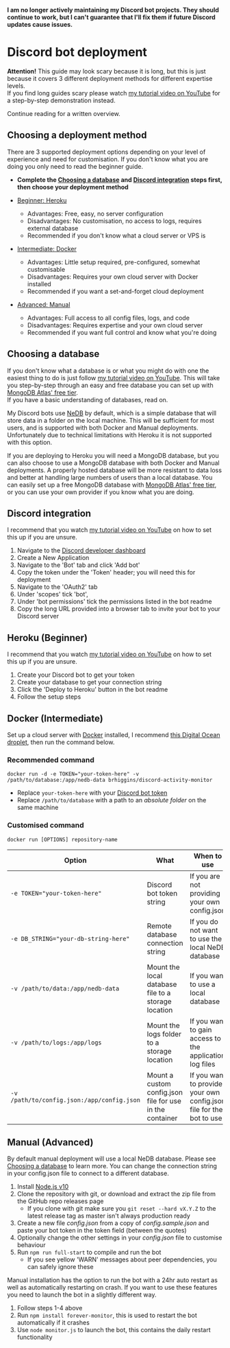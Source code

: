 **I am no longer actively maintaining my Discord bot projects. They should continue to work, but I can't guarantee that I'll fix them if future Discord updates cause issues.**

#  Discord bot deployment

**Attention!** This guide may look scary because it is long, but this is just because it covers 3 different deployment methods for different expertise levels.  
If you find long guides scary please watch [my tutorial video on YouTube](https://www.youtube.com/watch?v=DjQayKgcjGM) for a step-by-step demonstration instead.

Continue reading for a written overview.

## Choosing a deployment method

There are 3 supported deployment options depending on your level of experience and need for customisation. If you don't know what you are doing you only need to read the beginner guide.

- **Complete the [Choosing a database](#Choosing-a-database) and [Discord integration](#Discord-integration) steps first, then choose your deployment method**

- [Beginner: Heroku](#Heroku-Beginner)
  - Advantages: Free, easy, no server configuration
  - Disadvantages: No customisation, no access to logs, requires external database
  - Recommended if you don't know what a cloud server or VPS is
- [Intermediate: Docker](#Docker-Intermediate)
  - Advantages: Little setup required, pre-configured, somewhat customisable
  - Disadvantages: Requires your own cloud server with Docker installed
  - Recommended if you want a set-and-forget cloud deployment
- [Advanced: Manual](#Manual-Advanced)
  - Advantages: Full access to all config files, logs, and code
  - Disadvantages: Requires expertise and your own cloud server
  - Recommended if you want full control and know what you're doing

## Choosing a database

If you don't know what a database is or what you might do with one the easiest thing to do is just follow [my tutorial video on YouTube](https://www.youtube.com/watch?v=DjQayKgcjGM). This will take you step-by-step through an easy and free database you can set up with [MongoDB Atlas' free tier](https://www.mongodb.com/cloud/atlas).  
If you have a basic understanding of databases, read on.

My Discord bots use [NeDB](https://github.com/louischatriot/nedb) by default, which is a simple database that will store data in a folder on the local machine. This will be sufficient for most users, and is supported with both Docker and Manual deployments. Unfortunately due to technical limitations with Heroku it is not supported with this option.

If you are deploying to Heroku you will need a MongoDB database, but you can also choose to use a MongoDB database with both Docker and Manual deployments. A properly hosted database will be more resistant to data loss and better at handling large numbers of users than a local database. You can easily set up a free MongoDB database with [MongoDB Atlas' free tier](https://www.mongodb.com/cloud/atlas), or you can use your own provider if you know what you are doing.

## Discord integration

I recommend that you watch [my tutorial video on YouTube](https://www.youtube.com/watch?v=DjQayKgcjGM) on how to set this up if you are unsure.

1. Navigate to the [Discord developer dashboard](https://discordapp.com/developers/applications/)
2. Create a New Application
3. Navigate to the 'Bot' tab and click 'Add bot'
4. Copy the token under the 'Token' header; you will need this for deployment
5. Navigate to the 'OAuth2' tab
6. Under 'scopes' tick 'bot',
7. Under 'bot permissions' tick the permissions listed in the bot readme
8. Copy the long URL provided into a browser tab to invite your bot to your Discord server

## Heroku (Beginner)

I recommend that you watch [my tutorial video on YouTube](https://www.youtube.com/watch?v=DjQayKgcjGM) on how to set this up if you are unsure.

1. Create your Discord bot to get your token
2. Create your database to get your connection string
3. Click the 'Deploy to Heroku' button in the bot readme
4. Follow the setup steps

## Docker (Intermediate)

Set up a cloud server with [Docker](https://www.docker.com/) installed, I recommend [this Digital Ocean droplet](https://marketplace.digitalocean.com/apps/docker), then run the command below.

### Recommended command

`docker run -d -e TOKEN="your-token-here" -v /path/to/database:/app/nedb-data brhiggins/discord-activity-monitor`

- Replace `your-token-here` with your [Discord bot token](#Discord-integration)
- Replace `/path/to/database` with a path to an  *absolute folder* on the same machine

### Customised command

`docker run [OPTIONS] repository-name`

| Option                                     | What                                                     | When to use                                                  |
| ------------------------------------------ | -------------------------------------------------------- | ------------------------------------------------------------ |
| `-e TOKEN="your-token-here"`               | Discord bot token string                                 | If you are not providing your own config.json                |
| `-e DB_STRING="your-db-string-here"`       | Remote database connection string                        | If you do not want to use the local NeDB database            |
| `-v /path/to/data:/app/nedb-data`          | Mount the local database file to a storage location      | If you want to use a local database                          |
| `-v /path/to/logs:/app/logs`               | Mount the logs folder to a storage location              | If you want to gain access to the application log files      |
| `-v /path/to/config.json:/app/config.json` | Mount a custom config.json file for use in the container | If you want to provide your own config.json file for the bot to use |

## Manual (Advanced)

By default manual deployment will use a local NeDB database. Please see [Choosing a database](#Choosing-a-database) to learn more. You can change the connection string in your config.json file to connect to a different database.

1. Install [Node.js v10](https://nodejs.org/en/)
2. Clone the repository with git, or download and extract the zip file from the GitHub repo releases page
    - If you clone with git make sure you `git reset --hard vX.Y.Z` to the latest release tag as master isn't always production ready
3. Create a new file *config.json* from a copy of *config.sample.json* and paste your bot token in the token field (between the quotes)
4. Optionally change the other settings in your *config.json* file to customise behaviour
5. Run `npm run full-start` to compile and run the bot
    - If you see yellow 'WARN' messages about peer dependencies, you can safely ignore these

Manual installation has the option to run the bot with a 24hr auto restart as well as automatically restarting on crash. If you want to use these features you need to launch the bot in a slightly different way.

1. Follow steps 1-4 above
2. Run `npm install forever-monitor`, this is used to restart the bot automatically if it crashes
3. Use `node monitor.js` to launch the bot, this contains the daily restart functionality
